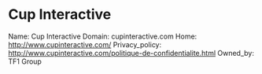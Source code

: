 
# Cup Interactive

Name: Cup Interactive
Domain: cupinteractive.com
Home: http://www.cupinteractive.com/
Privacy_policy: http://www.cupinteractive.com/politique-de-confidentialite.html
Owned_by: TF1 Group
